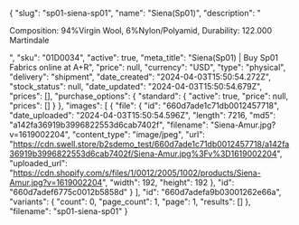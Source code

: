 {
  "slug": "sp01-siena-sp01",
  "name": "Siena(Sp01)",
  "description": "<p>Composition: 94%Virgin Wool, 6%Nylon/Polyamid, Durability: 122.000 Martindale</p>",
  "sku": "01D0034",
  "active": true,
  "meta_title": "Siena(Sp01) | Buy Sp01 Fabrics online at A+R",
  "price": null,
  "currency": "USD",
  "type": "physical",
  "delivery": "shipment",
  "date_created": "2024-04-03T15:50:54.272Z",
  "stock_status": null,
  "date_updated": "2024-04-03T15:50:54.679Z",
  "prices": [],
  "purchase_options": {
    "standard": {
      "active": true,
      "price": null,
      "prices": []
    }
  },
  "images": [
    {
      "file": {
        "id": "660d7ade1c71db0012457718",
        "date_uploaded": "2024-04-03T15:50:54.596Z",
        "length": 7216,
        "md5": "a142fa36919b3996822553d6cab7402f",
        "filename": "Siena-Amur.jpg?v=1619002204",
        "content_type": "image/jpeg",
        "url": "https://cdn.swell.store/b2sdemo_test/660d7ade1c71db0012457718/a142fa36919b3996822553d6cab7402f/Siena-Amur.jpg%3Fv%3D1619002204",
        "uploaded_url": "https://cdn.shopify.com/s/files/1/0012/2005/1002/products/Siena-Amur.jpg?v=1619002204",
        "width": 192,
        "height": 192
      },
      "id": "660d7adef6775c0012b5858d"
    }
  ],
  "id": "660d7adefa9b03001262e66a",
  "variants": {
    "count": 0,
    "page_count": 1,
    "page": 1,
    "results": []
  },
  "filename": "sp01-siena-sp01"
}